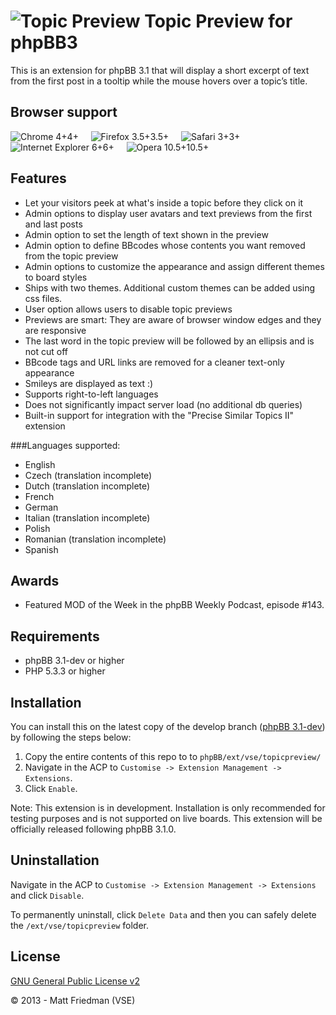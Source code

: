 ![Topic Preview](http://mattfriedman.me/forum/images/search.png "Topic Preview") Topic Preview for phpBB3
========================

This is an extension for phpBB 3.1 that will display a short excerpt of text from the first post in a tooltip while the mouse hovers over a topic’s title.

## Browser support
![Chrome 4+](http://mattfriedman.me/software/browsericons/chrome.png "Chrome 4+")4+ &nbsp;&nbsp;&nbsp;
![Firefox 3.5+](http://mattfriedman.me/software/browsericons/firefox.png "Firefox 3.5+")3.5+ &nbsp;&nbsp;&nbsp;
![Safari 3+](http://mattfriedman.me/software/browsericons/safari.png "Safari 3+")3+ &nbsp;&nbsp;&nbsp;
![Internet Explorer 6+](http://mattfriedman.me/software/browsericons/ie.png "Internet Explorer 6+")6+ &nbsp;&nbsp;&nbsp;
![Opera 10.5+](http://mattfriedman.me/software/browsericons/opera.png "Opera 10.5+")10.5+

Features
--------

* Let your visitors peek at what's inside a topic before they click on it
* Admin options to display user avatars and text previews from the first and last posts
* Admin option to set the length of text shown in the preview
* Admin option to define BBcodes whose contents you want removed from the topic preview
* Admin options to customize the appearance and assign different themes to board styles
* Ships with two themes. Additional custom themes can be added using css files.
* User option allows users to disable topic previews
* Previews are smart: They are aware of browser window edges and they are responsive
* The last word in the topic preview will be followed by an ellipsis and is not cut off
* BBcode tags and URL links are removed for a cleaner text-only appearance
* Smileys are displayed as text :)
* Supports right-to-left languages
* Does not significantly impact server load (no additional db queries)
* Built-in support for integration with the "Precise Similar Topics II" extension

###Languages supported:
* English
* Czech (translation incomplete)
* Dutch (translation incomplete)
* French
* German
* Italian (translation incomplete)
* Polish
* Romanian (translation incomplete)
* Spanish

Awards
------

* Featured MOD of the Week in the phpBB Weekly Podcast, episode #143.

Requirements
------------

* phpBB 3.1-dev or higher
* PHP 5.3.3 or higher

Installation
------------

You can install this on the latest copy of the develop branch ([phpBB 3.1-dev](https://github.com/phpbb/phpbb3)) by following the steps below:

1. Copy the entire contents of this repo to to `phpBB/ext/vse/topicpreview/`
2. Navigate in the ACP to `Customise -> Extension Management -> Extensions`.
3. Click `Enable`.

Note: This extension is in development. Installation is only recommended for testing purposes and is not supported on live boards. This extension will be officially released following phpBB 3.1.0.

Uninstallation
--------------

Navigate in the ACP to `Customise -> Extension Management -> Extensions` and click `Disable`.

To permanently uninstall, click `Delete Data` and then you can safely delete the `/ext/vse/topicpreview` folder.

License
-------

[GNU General Public License v2](http://opensource.org/licenses/GPL-2.0)

© 2013 - Matt Friedman (VSE)
